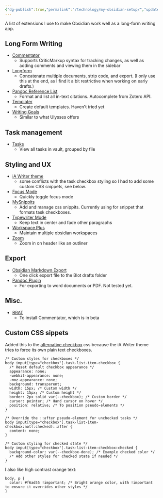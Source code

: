 ```yaml
---
{"dg-publish":true,"permalink":"/technology/my-obsidian-setup/","updated":"2024-03-17T11:26:57.101+08:00"}
---
```


A list of extensions I use to make Obsidian work well as a long-form writing app.

## Long Form Writing

- [Commentator](https://github.com/Fevol/obsidian-criticmarkup)
    - Supports CriticMarkup syntax for tracking changes, as well as adding comments and viewing them in the sidebar
- [Longform](https://github.com/kevboh/longform)
    - Concatenate multiple documents, strip code, and export. (I only use this at the end, as I find it a bit restrictive when working on early drafts.)
- [Pandoc Reference List](https://github.com/mgmeyers/obsidian-pandoc-reference-list)
    - Format and list all in-text citations. Autocomplete from Zotero API.
- [Templater](https://github.com/SilentVoid13/Templater)
    - Create default templates. Haven't tried yet
- [Writing Goals](https://github.com/lynchjames/obsidian-writing-goals)
    - Similar to what Ulysses offers

## Task management

- [Tasks](https://github.com/obsidian-tasks-group/obsidian-tasks)
    - View all tasks in vault, grouped by file

## Styling and UX

- [iA Writer theme](https://github.com/mrowa44/obsidian-ia-writer)
    - some conflicts with the task checkbox styling so I had to add some custom CSS snippets, see below.
- [Focus Mode](https://github.com/ryanpcmcquen/obsidian-focus-mode)
    - Quickly toggle focus mode
- [MySnippits](https://github.com/chetachiezikeuzor/MySnippets-Plugin)
    - Add and manage css snippits. Currently using for snippet that formats task checkboxes.
- [Typewriter Mode](https://github.com/davisriedel/obsidian-typewriter-mode)
    - Keep text in center and fade other paragraphs
- [Workspace Plus](https://github.com/nothingislost/obsidian-workspaces-plus)
    - Maintain multiple obsidian workspaces
- [Zoom](https://github.com/vslinko/obsidian-zoom)
    - Zoom in on header like an outliner

## Export

- [Obsidian Markdown Export](https://github.com/bingryan/obsidian-markdown-export-plugin)
    - One click export file to the Blot drafts folder
- [Pandoc Plugin](https://github.com/OliverBalfour/obsidian-pandoc)
    - For exporting to word documents or PDF. Not tested yet.

## Misc.

- [BRAT](https://github.com/TfTHacker/obsidian42-brat)
    - To install Commentator, which is in beta

## Custom CSS sippets

Added this to the [alternative checkbox](https://github.com/netgamesekai/obsidian-checkbox-css) css because the iA Writer theme tries to force its own plain text checkboxes.

```
/* Custom styles for checkboxes */
body input[type="checkbox"].task-list-item-checkbox {
  /* Reset default checkbox appearance */
  appearance: none;
  -webkit-appearance: none;
  -moz-appearance: none;
  background: transparent;
  width: 15px; /* Custom width */
  height: 15px; /* Custom height */
  border: 2px solid var(--checkbox); /* Custom border */
  cursor: pointer; /* Hand cursor on hover */
  position: relative; /* To position pseudo-elements */
}

/* Override the ::after pseudo-element for unchecked tasks */
body input[type="checkbox"].task-list-item-checkbox:not(:checked)::after {
  content: none;
}

/* Custom styling for checked state */
body input[type="checkbox"].task-list-item-checkbox:checked {
  background-color: var(--checkbox-done); /* Example checked color */
  /* Add other styles for checked state if needed */
}

```

I also like high contrast orange text:

```
body, p {
  color: #f6ad55 !important; /* Bright orange color, with !important to ensure it overrides other styles */
}

```